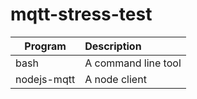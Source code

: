 # mqtt-stress-test

| Program        | Description           |
| ------------- |:-------------| 
| bash      | A command line tool |
| nodejs-mqtt      | A node client      |